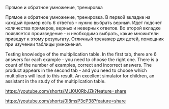 Прямое и обратное умножение, тренировка

Прямое и обратное умножение, тренировка. В первой вкладке на каждый пример есть 6 ответов - нужно выбрать верный. 
Идет подсчет количества примеров, верных и неверных ответов. 
Во второй вкладке появляется произведение - и необходимо выбрать, какие множители приведут к этому результату.
Отличный тренажер для детей, помощник при изучении таблицы умножения.


Testing knowledge of the multiplication table. In the first tab, there are 6 answers for each example - you need 
to choose the right one.
There is a count of the number of examples, correct and incorrect answers.
The product appears in the second tab - and you need to choose which multipliers will lead to this result.
An excellent simulator for children, an assistant in the study of the multiplication table.

https://youtube.com/shorts/MLI0U0RbJZk?feature=share

https://youtube.com/shorts/0I8msP3cP38?feature=share
